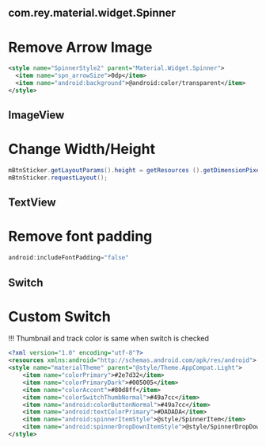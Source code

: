 ## com.rey.material.widget.Spinner

# Remove Arrow Image

```XML
<style name="SpinnerStyle2" parent="Material.Widget.Spinner">
  <item name="spn_arrowSize">0dp</item>
  <item name="android:background">@android:color/transparent</item>
</style>
```

## ImageView

# Change Width/Height

```Java
mBtnSticker.getLayoutParams().height = getResources ().getDimensionPixelSize (R.dimen.px_60);
mBtnSticker.requestLayout();
```

## TextView

# Remove font padding

```Java
android:includeFontPadding="false"
```

## Switch

# Custom Switch

!!! Thumbnail and track color is same when switch is checked

```XML
<?xml version="1.0" encoding="utf-8"?>
<resources xmlns:android="http://schemas.android.com/apk/res/android">
<style name="materialTheme" parent="@style/Theme.AppCompat.Light">
    <item name="colorPrimary">#2e7d32</item>
    <item name="colorPrimaryDark">#005005</item>
    <item name="colorAccent">#80d8ff</item>
    <item name="colorSwitchThumbNormal">#49a7cc</item>
    <item name="android:colorButtonNormal">#49a7cc</item>
    <item name="android:textColorPrimary">#DADADA</item>
    <item name="android:spinnerItemStyle">@style/SpinnerItem</item>
    <item name="android:spinnerDropDownItemStyle">@style/SpinnerDropDownItem</item>
</style>
```
